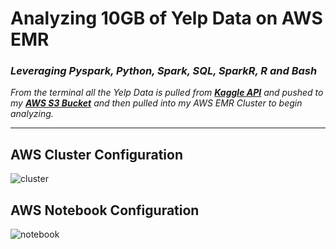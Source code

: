 # Analyzing 10GB of Yelp Data on AWS EMR
### *Leveraging Pyspark, Python, Spark, SQL, SparkR, R and Bash*
*From the terminal all the Yelp Data is pulled from **[Kaggle API](https://www.kaggle.com/yelp-dataset/yelp-dataset)** and pushed to my **[AWS S3 Bucket](https://my-little-pony.s3.amazonaws.com/yelp)** and then pulled into my AWS EMR Cluster to begin analyzing.*


************************



## AWS Cluster Configuration

![cluster](https://raw.githubusercontent.com/BenitaDiop/FullStackBigData-with-SPARK/master/assets/cluster.png)
## AWS Notebook Configuration 
![notebook](https://github.com/BenitaDiop/FullStackBigData-with-SPARK/blob/master/assets/Notebook.png)











